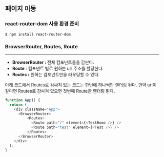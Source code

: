 ## 페이지 이동
### react-router-dom 사용 환경 준비
```shell
$ npm install react-router-dom
```

### BrowserRouter, Routes, Route
--- 
- **BrowserRouter :** 전체 컴포넌트들을 감싼다.
- **Route :** 컴포넌트 별로 원하는 url 주소를 할당한다.
- **Routes :** 원하는 컴포넌트만을 라우팅할 수 있다.

아래 코드에서 Routes로 감싸져 있는 코드는 한번에 하나씩만 렌더링 된다. 만약 url이 같다면 Routes로 감싸져 있으면 첫번째 Route만 렌더링 된다.
```javascript
function App() {
  return (
    <div className="App">
      <BrowserRouter>
          <Routes>
            <Route path="/" element={<TestHome />} />
            <Route path="test" element={<Test />} />
          </Routes>
      </BrowserRouter>
    </div>
  );
}
```
